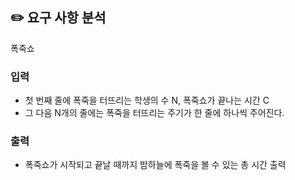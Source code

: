 ## ✏️ 요구 사항 분석

폭죽쇼

### 입력

- 첫 번째 줄에 폭죽을 터뜨리는 학생의 수 N, 폭죽쇼가 끝나는 시간 C
- 그 다음 N개의 줄에는 폭죽을 터뜨리는 주기가 한 줄에 하나씩 주어진다.

### 출력

- 폭죽쇼가 시작되고 끝날 때까지 밤하늘에 폭죽을 볼 수 있는 총 시간 출력
